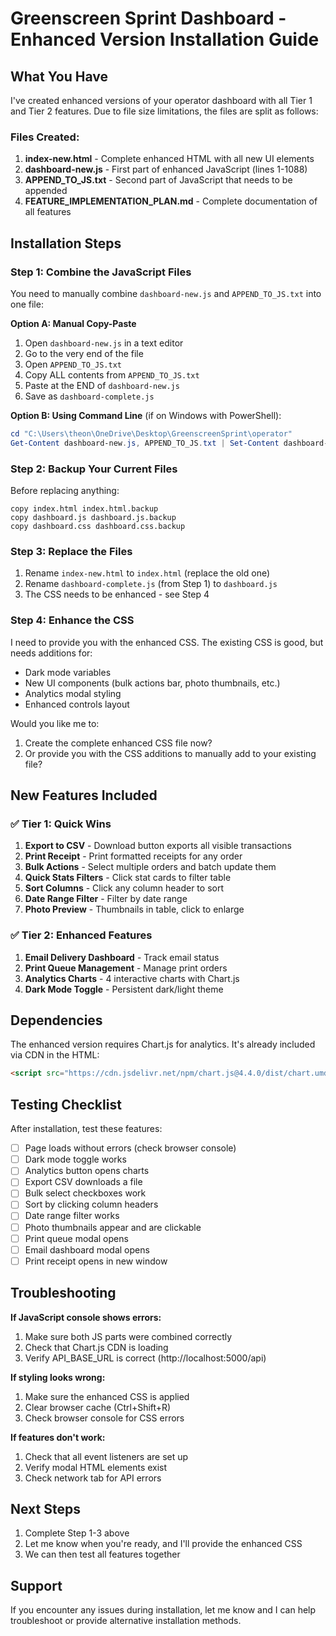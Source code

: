 # Greenscreen Sprint Dashboard - Enhanced Version Installation Guide

## What You Have

I've created enhanced versions of your operator dashboard with all Tier 1 and Tier 2 features. Due to file size limitations, the files are split as follows:

### Files Created:
1. **index-new.html** - Complete enhanced HTML with all new UI elements
2. **dashboard-new.js** - First part of enhanced JavaScript (lines 1-1088)
3. **APPEND_TO_JS.txt** - Second part of JavaScript that needs to be appended
4. **FEATURE_IMPLEMENTATION_PLAN.md** - Complete documentation of all features

## Installation Steps

### Step 1: Combine the JavaScript Files

You need to manually combine `dashboard-new.js` and `APPEND_TO_JS.txt` into one file:

**Option A: Manual Copy-Paste**
1. Open `dashboard-new.js` in a text editor
2. Go to the very end of the file
3. Open `APPEND_TO_JS.txt`
4. Copy ALL contents from `APPEND_TO_JS.txt`
5. Paste at the END of `dashboard-new.js`
6. Save as `dashboard-complete.js`

**Option B: Using Command Line** (if on Windows with PowerShell):
```powershell
cd "C:\Users\theon\OneDrive\Desktop\GreenscreenSprint\operator"
Get-Content dashboard-new.js, APPEND_TO_JS.txt | Set-Content dashboard-complete.js
```

### Step 2: Backup Your Current Files

Before replacing anything:
```
copy index.html index.html.backup
copy dashboard.js dashboard.js.backup
copy dashboard.css dashboard.css.backup
```

### Step 3: Replace the Files

1. Rename `index-new.html` to `index.html` (replace the old one)
2. Rename `dashboard-complete.js` (from Step 1) to `dashboard.js`
3. The CSS needs to be enhanced - see Step 4

### Step 4: Enhance the CSS

I need to provide you with the enhanced CSS. The existing CSS is good, but needs additions for:
- Dark mode variables
- New UI components (bulk actions bar, photo thumbnails, etc.)
- Analytics modal styling
- Enhanced controls layout

Would you like me to:
1. Create the complete enhanced CSS file now?
2. Or provide you with the CSS additions to manually add to your existing file?

## New Features Included

### ✅ Tier 1: Quick Wins
1. **Export to CSV** - Download button exports all visible transactions
2. **Print Receipt** - Print formatted receipts for any order
3. **Bulk Actions** - Select multiple orders and batch update them
4. **Quick Stats Filters** - Click stat cards to filter table
5. **Sort Columns** - Click any column header to sort
6. **Date Range Filter** - Filter by date range
7. **Photo Preview** - Thumbnails in table, click to enlarge

### ✅ Tier 2: Enhanced Features
1. **Email Delivery Dashboard** - Track email status
2. **Print Queue Management** - Manage print orders
3. **Analytics Charts** - 4 interactive charts with Chart.js
4. **Dark Mode Toggle** - Persistent dark/light theme

## Dependencies

The enhanced version requires Chart.js for analytics. It's already included via CDN in the HTML:
```html
<script src="https://cdn.jsdelivr.net/npm/chart.js@4.4.0/dist/chart.umd.js"></script>
```

## Testing Checklist

After installation, test these features:
- [ ] Page loads without errors (check browser console)
- [ ] Dark mode toggle works
- [ ] Analytics button opens charts
- [ ] Export CSV downloads a file
- [ ] Bulk select checkboxes work
- [ ] Sort by clicking column headers
- [ ] Date range filter works
- [ ] Photo thumbnails appear and are clickable
- [ ] Print queue modal opens
- [ ] Email dashboard modal opens
- [ ] Print receipt opens in new window

## Troubleshooting

**If JavaScript console shows errors:**
1. Make sure both JS parts were combined correctly
2. Check that Chart.js CDN is loading
3. Verify API_BASE_URL is correct (http://localhost:5000/api)

**If styling looks wrong:**
1. Make sure the enhanced CSS is applied
2. Clear browser cache (Ctrl+Shift+R)
3. Check browser console for CSS errors

**If features don't work:**
1. Check that all event listeners are set up
2. Verify modal HTML elements exist
3. Check network tab for API errors

## Next Steps

1. Complete Step 1-3 above
2. Let me know when you're ready, and I'll provide the enhanced CSS
3. We can then test all features together

## Support

If you encounter any issues during installation, let me know and I can help troubleshoot or provide alternative installation methods.
